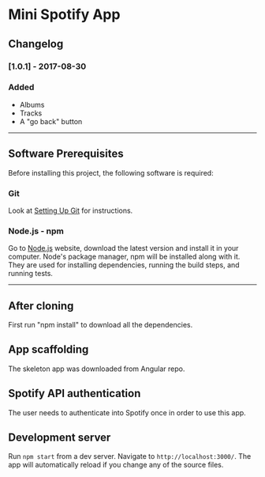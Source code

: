 # Mini Spotify App

## Changelog
### [1.0.1] - 2017-08-30
### Added
- Albums
- Tracks
- A "go back" button

<hr>

## Software Prerequisites

Before installing this project, the following software is required:

### Git

Look at [Setting Up Git](https://help.github.com/articles/set-up-git/) for instructions.

### Node.js - npm

Go to [Node.js](https://nodejs.org/en/) website, download the latest version and install it in your computer. Node's package manager, npm will be installed along with it. They are used for installing dependencies, running the build steps, and running tests.

<hr>

## After cloning
First run "npm install" to download all the dependencies.

## App scaffolding
The skeleton app was downloaded from Angular repo.

## Spotify API authentication
The user needs to authenticate into Spotify once in order to use this app.

## Development server
Run `npm start` from a dev server. Navigate to `http://localhost:3000/`. The app will automatically reload if you change any of the source files.
